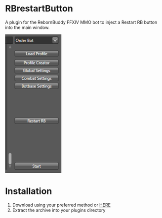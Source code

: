# RBrestartButton
A plugin for the RebornBuddy FFXIV MMO bot to inject a Restart RB button into the main window.

![](GUI.png)

# Installation
1. Download using your preferred method or [HERE](https://github.com/Zimgineering/RBrestartButton/archive/master.zip)
2. Extract the archive into your plugins directory
